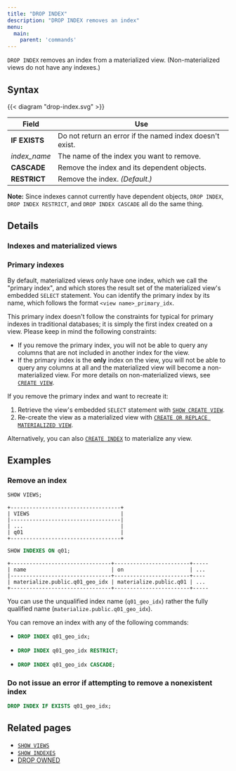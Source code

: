 ```yaml
---
title: "DROP INDEX"
description: "DROP INDEX removes an index"
menu:
  main:
    parent: 'commands'
---
```


`DROP INDEX` removes an index from a materialized view. (Non-materialized views do not have any indexes.)

## Syntax

{{< diagram "drop-index.svg" >}}

Field | Use
------|-----
**IF EXISTS** | Do not return an error if the named index doesn't exist.
_index&lowbar;name_ | The name of the index you want to remove.
**CASCADE** | Remove the index and its dependent objects.
**RESTRICT** |  Remove the index. _(Default.)_

**Note:** Since indexes cannot currently have dependent objects, `DROP INDEX`, `DROP INDEX RESTRICT`, and `DROP INDEX CASCADE` all do the same thing.

## Details

### Indexes and materialized views

### Primary indexes

By default, materialized views only have one index, which we call the "primary
index", and which stores the result set of the materialized view's embedded `SELECT`
statement. You can identify the primary index by its name, which follows the
format `<view name>_primary_idx`.

This primary index doesn't follow the constraints for typical for primary indexes in traditional databases; it is simply the first index created on a view. Please keep in mind the following constraints:

* If you remove the primary index, you will not be able to query any columns that are not included in another index for the view.
* If the primary index is the **only** index on the view, you will not be able to query any columns at all and the materialized view will become a non-materialized view. For more details on non-materialized views, see [`CREATE
VIEW`](../create-view).

If you remove the primary index and want to recreate it:

1. Retrieve the view's embedded `SELECT` statement with [`SHOW CREATE
   VIEW`](../show-create-view).
1. Re-create the view as a materialized view with [`CREATE OR REPLACE
   MATERIALIZED VIEW`](../create-materialized-view).

Alternatively, you can also [`CREATE INDEX`](../create-index) to materialize any
view.

## Examples

### Remove an index

```sql
SHOW VIEWS;
```
```nofmt
+-----------------------------------+
| VIEWS                             |
|-----------------------------------|
| ...                               |
| q01                               |
+-----------------------------------+
```
```sql
SHOW INDEXES ON q01;
```
```nofmt
+--------------------------------+------------------------+-----
| name                           | on                     | ...
|--------------------------------+------------------------+----
| materialize.public.q01_geo_idx | materialize.public.q01 | ...
+--------------------------------+------------------------+-----
```

You can use the unqualified index name (`q01_geo_idx`) rather the fully qualified name (`materialize.public.q01_geo_idx`).

You can remove an index with any of the following commands:

- ```sql
  DROP INDEX q01_geo_idx;
  ```
- ```sql
  DROP INDEX q01_geo_idx RESTRICT;
  ```
- ```sql
  DROP INDEX q01_geo_idx CASCADE;
  ```

### Do not issue an error if attempting to remove a nonexistent index

```sql
DROP INDEX IF EXISTS q01_geo_idx;
```

## Related pages

- [`SHOW VIEWS`](../show-views)
- [`SHOW INDEXES`](../show-indexes)
- [DROP OWNED](../drop-owned)
